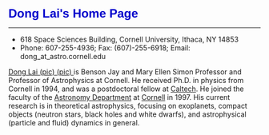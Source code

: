 <td>
<font align=right size=5 face=Lucida,Helvetica,Arial color=#0000cc><b>                        
Dong Lai's Home Page</b></font>
</td>

</tr>
</table>

<hr noshade  size=+5>

<ul>
  <li>618 Space Sciences Building, Cornell University, Ithaca, NY 14853
  <li>Phone: 607-255-4936;  Fax: (607)-255-6918;
Email: dong_at_astro.cornell.edu</CODE></P>
</ul>
<p>
<a href="D_Lai.jpg">Dong Lai </a>
<a href="DLai-4.2020.jpg"> (pic) </a>
<a href="dl2014.7.JPG"> (pic) </a>
<!-- <a href="IMG_1183.JPG"> (pic) </a> -->
<!-- <a href="dl2.jpg">(dl2.jpg)</a> -->
is Benson Jay and Mary Ellen Simon Professor
and Professor of Astrophysics at Cornell. He
received Ph.D. in physics from Cornell in 1994,
and was a postdoctoral fellow at
<a href="http://www.tapir.caltech.edu">Caltech</a>.
He joined the faculty of the
<a href="http://astro.cornell.edu/">Astronomy Department</a>
at <a href="http://www.cornell.edu/">Cornell</a> in 1997.
His current research is in theoretical astrophysics, focusing on exoplanets,
compact objects (neutron stars, black holes and white dwarfs),
and astrophysical (particle and fluid) dynamics in general.

<p>

